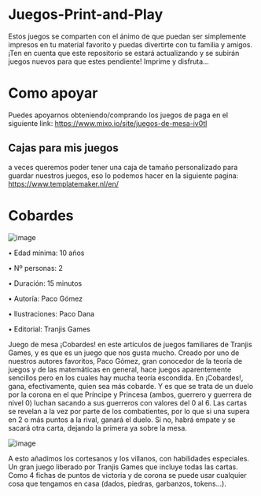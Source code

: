 # Juegos-Print-and-Play

Estos juegos se comparten con el ánimo de que puedan ser simplemente impresos en tu material favorito y puedas divertirte con tu familia y amigos. ¡Ten en cuenta que este repositorio se estará actualizando y se subirán juegos nuevos para que estes pendiente! Imprime y disfruta...

# Como apoyar

Puedes apoyarnos obteniendo/comprando los juegos de paga en el siguiente link: https://www.mixo.io/site/juegos-de-mesa-iv0tl

## Cajas para mis juegos

a veces queremos poder tener una caja de tamaño personalizado para guardar nuestros juegos, eso lo podemos hacer en la siguiente pagina: https://www.templatemaker.nl/en/ 

# Cobardes

![image](https://github.com/Botache500/Juegos-Print-and-Play/assets/171523160/a2de9dec-1e04-4de9-8807-7c9e39ee4cf8)

•	Edad mínima: 10 años

•	Nº personas: 2

•	Duración: 15 minutos

•	Autoría: Paco Gómez

•	Ilustraciones: Paco Dana

•	Editorial: Tranjis Games

Juego de mesa ¡Cobardes! en este artículos de juegos familiares de Tranjis Games, y es que es un juego que nos gusta mucho. Creado por uno de nuestros autores favoritos, Paco Gómez, gran conocedor de la teoría de juegos y de las matemáticas en general, hace juegos aparentemente sencillos pero en los cuales hay mucha teoría escondida.
En ¡Cobardes!, gana, efectivamente, quien sea más cobarde. Y es que se trata de un duelo por la corona en el que Príncipe y Princesa (ambos, guerrero y guerrera de nivel 0) luchan sacando a sus guerreros con valores del 0 al 6. Las cartas se revelan a la vez por parte de los combatientes, por lo que si una supera en 2 o más puntos a la rival, ganará el duelo. Si no, habrá empate y se sacará otra carta, dejando la primera ya sobre la mesa.

![image](https://github.com/Botache500/Juegos-Print-and-Play/assets/171523160/f8b8cbf7-0018-419a-afcf-32e4fbb3a437)

A esto añadimos los cortesanos y los villanos, con habilidades especiales. Un gran juego liberado por Tranjis Games que incluye todas las cartas. Como 4 fichas de puntos de victoria y de corona se puede usar cualquier cosa que tengamos en casa (dados, piedras, garbanzos, tokens…).

